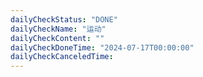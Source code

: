 ```yaml
---
dailyCheckStatus: "DONE"
dailyCheckName: "运动"
dailyCheckContent: ""
dailyCheckDoneTime: "2024-07-17T00:00:00"
dailyCheckCanceledTime:
---
```


